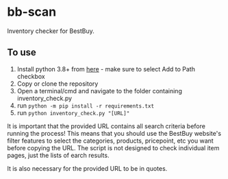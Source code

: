 # bb-scan
Inventory checker for BestBuy.

## To use

1. Install python 3.8+ from [here](https://www.python.org/downloads/release/python-380/) - make sure to select Add to Path checkbox
2. Copy or clone the repository
3. Open a terminal/cmd and navigate to the folder containing inventory_check.py
4. run `python -m pip install -r requirements.txt`
5. run `python inventory_check.py "[URL]"`

It is important that the provided URL contains all search criteria before running the process! This means that you should use the BestBuy website's filter features to select the categories, products, pricepoint, etc you want before copying the URL. The script is not designed to check individual item pages, just the lists of earch results.

It is also necessary for the provided URL to be in quotes.

